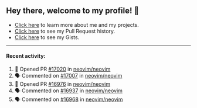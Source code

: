 ## Hey there, welcome to my profile! 👋

- [Click here](https://seandewar.github.io/) to learn more about me and my projects.
- [Click here](https://github.com/search?p=1&q=author%3Aseandewar+is%3Apr) to see my Pull Request history.
- [Click here](https://gist.github.com/seandewar) to see my Gists.

---

#### Recent activity:

<!--START_SECTION:activity-->
1. 💪 Opened PR [#17020](https://github.com/neovim/neovim/pull/17020) in [neovim/neovim](https://github.com/neovim/neovim)
2. 🗣 Commented on [#17007](https://github.com/neovim/neovim/issues/17007) in [neovim/neovim](https://github.com/neovim/neovim)
3. 💪 Opened PR [#16976](https://github.com/neovim/neovim/pull/16976) in [neovim/neovim](https://github.com/neovim/neovim)
4. 🗣 Commented on [#16937](https://github.com/neovim/neovim/issues/16937) in [neovim/neovim](https://github.com/neovim/neovim)
5. 🗣 Commented on [#16968](https://github.com/neovim/neovim/issues/16968) in [neovim/neovim](https://github.com/neovim/neovim)
<!--END_SECTION:activity-->
